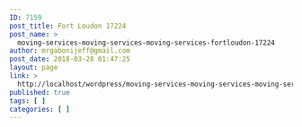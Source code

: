 ```yaml
---
ID: 7159
post_title: Fort Loudon 17224
post_name: >
  moving-services-moving-services-moving-services-fortloudon-17224
author: mrgabonijeff@gmail.com
post_date: 2018-03-28 01:47:25
layout: page
link: >
  http://localhost/wordpress/moving-services-moving-services-moving-services-fortloudon-17224/
published: true
tags: [ ]
categories: [ ]
---
```

